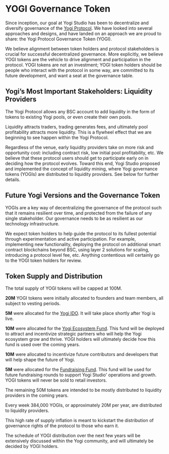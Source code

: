 # YOGI Governance Token

Since inception, our goal at Yogi Studio has been to decentralize and diversify governance of the [Yogi Protocol](https://yogi.fi/). We have looked into several approaches and designs, and have landed on an approach we are proud to share: the Yogi Protocol Governance Token \(YOGI\).

We believe alignment between token holders and protocol stakeholders is crucial for successful decentralized governance. More explicitly, we believe YOGI tokens are the vehicle to drive alignment and participation in the protocol. YOGI tokens are not an investment; YOGI token holders should be people who interact with the protocol in some way, are committed to its future development, and want a seat at the governance table.

## Yogi’s Most Important Stakeholders: Liquidity Providers

The Yogi Protocol allows any BSC account to add liquidity in the form of tokens to existing Yogi pools, or even create their own pools.

Liquidity attracts traders, trading generates fees, and ultimately pool profitability attracts more liquidity. This is a flywheel effect that we are beginning to see happen within the Yogi Protocol.

Regardless of the venue, early liquidity providers take on more risk and opportunity cost: including contract risk, low initial pool profitability, etc. We believe that these protocol users should get to participate early on in deciding how the protocol evolves. Toward this end, Yogi Studio proposed and implemented the concept of liquidity mining, where Yogi governance tokens \(YOGIs\) are distributed to liquidity providers. See below for further details.

## Future Yogi Versions and the Governance Token

YOGIs are a key way of decentralizing the governance of the protocol such that it remains resilient over time, and protected from the failure of any single stakeholder. Our governance needs to be as resilient as our technology infrastructure.

We expect token holders to help guide the protocol to its fullest potential through experimentation and active participation. For example, implementing new functionality, deploying the protocol on additional smart contract blockchains beyond BSC, using layer 2 solutions for scaling, introducing a protocol level fee, etc. Anything contentious will certainly go to the YOGI token holders for review.

## Token Supply and Distribution <a id="14a8"></a>

The total supply of YOGI tokens will be capped at 100M.

**20M** YOGI tokens were initially allocated to founders and team members, all subject to vesting periods.

**5M** were allocated for the [Yogi IDO](https://bscscan.com/tx/0x6e8a43985fbb17b139d516ad8c28b03a90c9c2c6c553bbbed67ba84891b4b1da). It will take place shortly after Yogi is live.

**10M** were allocated for the [Yogi Ecosystem Fund](https://bscscan.com/tx/0x3648dcfff461e8d683cd0ce94cdb022af2e940437549ec1d256c5d878dd51424). This fund will be deployed to attract and incentivize strategic partners who will help the Yogi ecosystem grow and thrive. YOGI holders will ultimately decide how this fund is used over the coming years.

**10M** were allocated to incentivize future contributors and developers that will help shape the future of Yogi.

**5M** were allocated for the [Fundraising Fund](https://bscscan.com/tx/0x3648dcfff461e8d683cd0ce94cdb022af2e940437549ec1d256c5d878dd51424). This fund will be used for future fundraising rounds to support Yogi Studio' operations and growth. YOGI tokens will never be sold to retail investors.

The remaining 50M tokens are intended to be mostly distributed to liquidity providers in the coming years.

Every week 384,000 YOGIs, or approximately 20M per year, are distributed to liquidity providers.

This high rate of supply inflation is meant to kickstart the distribution of governance rights of the protocol to those who earn it.

The schedule of YOGI distribution over the next few years will be extensively discussed within the Yogi community, and will ultimately be decided by YOGI holders.

